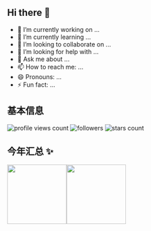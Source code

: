 ## Hi there 👋

<!--
**lewisbyte/lewisbyte** is a ✨ _special_ ✨ repository because its `README.md` (this file) appears on your GitHub profile.

Here are some ideas to get you started:

- 🔭 I’m currently working on ...
- 🌱 I’m currently learning ...
- 👯 I’m looking to collaborate on ...
- 🤔 I’m looking for help with ...
- 💬 Ask me about ...
- 📫 How to reach me: ...
- 😄 Pronouns: ...
- ⚡ Fun fact: ...
-->

- 🔭 I’m currently working on ...
- 🌱 I’m currently learning ...
- 👯 I’m looking to collaborate on ...
- 🤔 I’m looking for help with ...
- 💬 Ask me about ...
- 📫 How to reach me: ...
- 😄 Pronouns: ...
- ⚡ Fun fact: ...


## 基本信息

![profile views count](https://komarev.com/ghpvc/?username=lewisbyte&color=blue)
![followers](https://img.shields.io/github/followers/lewisbyte?color=blue&style=flat)
![stars count](https://img.shields.io/github/stars/lewisbyte?color=blue&style=social&label=Stars)


## 今年汇总 ✨

<img align="" height="137px" src="https://github-readme-stats.vercel.app/api?username=lewisbyte&hide_title=true&hide_border=true&show_icons=true&include_all_commits=true&line_height=21&bg_color=0,EC6C6C,FFD479,FFFC79,73FA79&theme=graywhite&locale=cn" /><img align="" height="137px" src="https://github-readme-stats.vercel.app/api/top-langs/?username=lewisbyte&hide_title=true&hide_border=true&layout=compact&bg_color=0,73FA79,73FDFF,D783FF&theme=graywhite&locale=cn" />
